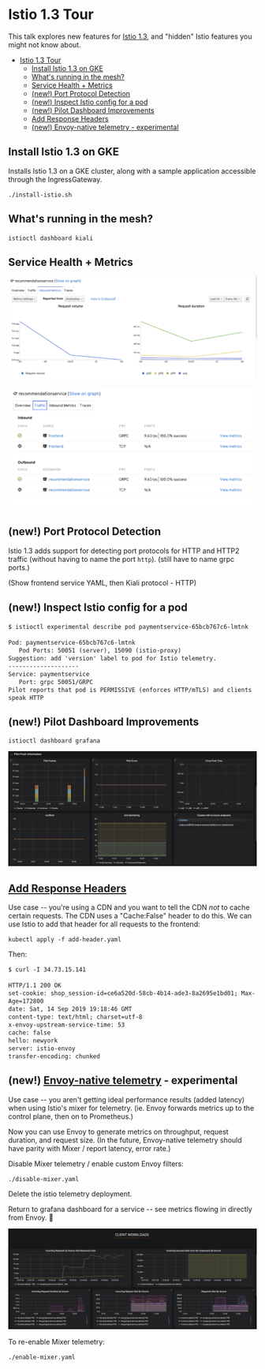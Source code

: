 # Istio 1.3 Tour

This talk explores new features for [Istio 1.3](https://istio.io/about/notes/1.3/), and "hidden" Istio features you might not know about.

- [Istio 1.3 Tour](#istio-13-tour)
  - [Install Istio 1.3 on GKE](#install-istio-13-on-gke)
  - [What's running in the mesh?](#whats-running-in-the-mesh)
  - [Service Health + Metrics](#service-health--metrics)
  - [(new!) Port Protocol Detection](#new-port-protocol-detection)
  - [(new!) Inspect Istio config for a pod](#new-inspect-istio-config-for-a-pod)
  - [(new!) Pilot Dashboard Improvements](#new-pilot-dashboard-improvements)
  - [Add Response Headers](#add-response-headers)
  - [(new!) Envoy-native telemetry - experimental](#new-envoy-native-telemetry---experimental)

## Install Istio 1.3 on GKE

Installs Istio 1.3 on a GKE cluster, along with a sample application accessible through the IngressGateway.

```
./install-istio.sh
```

## What's running in the mesh?

```
istioctl dashboard kiali
```

## Service Health + Metrics

![](images/svc-metrics.png)

![](images/connections.png)


## (new!) Port Protocol Detection

Istio 1.3 adds support for detecting port protocols for HTTP and HTTP2 traffic (without having to name the port `http`).
(still have to name grpc ports.)

(Show frontend service YAML, then Kiali protocol - HTTP)

## (new!) Inspect Istio config for a pod

```
$ istioctl experimental describe pod paymentservice-65bcb767c6-lmtnk

Pod: paymentservice-65bcb767c6-lmtnk
   Pod Ports: 50051 (server), 15090 (istio-proxy)
Suggestion: add 'version' label to pod for Istio telemetry.
--------------------
Service: paymentservice
   Port: grpc 50051/GRPC
Pilot reports that pod is PERMISSIVE (enforces HTTP/mTLS) and clients speak HTTP
```

## (new!) Pilot Dashboard Improvements

```
istioctl dashboard grafana
```

![](images/pilot.png)


## [Add Response Headers](https://istio.io/docs/reference/config/networking/v1alpha3/virtual-service/#Headers)

Use case -- you're using a CDN and you want to tell the CDN *not* to cache certain requests. The CDN uses a "Cache:False" header to do this. We can use Istio to add that header for all requests to the frontend:

```
kubectl apply -f add-header.yaml
```

Then:

```
$ curl -I 34.73.15.141

HTTP/1.1 200 OK
set-cookie: shop_session-id=ce6a520d-58cb-4b14-ade3-8a2695e1bd01; Max-Age=172800
date: Sat, 14 Sep 2019 19:18:46 GMT
content-type: text/html; charset=utf-8
x-envoy-upstream-service-time: 53
cache: false
hello: newyork
server: istio-envoy
transfer-encoding: chunked
```

## (new!) [Envoy-native telemetry](https://istio.io/docs/ops/telemetry/in-proxy-service-telemetry/) - experimental

Use case -- you aren't getting ideal performance results (added latency) when using Istio's mixer for telemetry. (ie. Envoy forwards metrics up to the control plane, then on to Prometheus.)

Now you can use Envoy to generate metrics on throughput, request duration, and request size.
(In the future, Envoy-native telemetry should have parity with Mixer / report latency, error rate.)

Disable Mixer telemetry / enable custom Envoy filters:

```
./disable-mixer.yaml
```

Delete the istio telemetry deployment.

Return to grafana dashboard for a service -- see metrics flowing in directly from Envoy. 🎊

![](./images/nomixer.png)

To re-enable Mixer telemetry:

```
./enable-mixer.yaml
```
